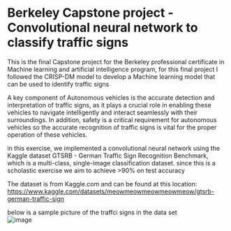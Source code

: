 # Berkeley Capstone project - Convolutional neural network to classify traffic signs
This is the final Capstone project for the Berkeley professional certificate in Machine learning and artificial intelligence program, for this final project I followed the CRISP-DM model to develop a Machine learning model that can be used to identify traffic signs

A key component of Autonomous vehicles is the accurate detection and interpretation of traffic signs, as it plays a crucial role in enabling these vehicles to navigate intelligently and interact seamlessly with their surroundings. In addition, safety is a critical requirement for autonomous vehicles so the accurate recognition of traffic signs is vital for the proper operation of these vehicles.

in this exercise, we implemented a convolutional neural network using the Kaggle dataset GTSRB - German Traffic Sign Recognition Benchmark, which is a multi-class, single-image classification dataset. since this is a scholastic exercise we aim to achieve >90% on test accuracy

The dataset is from Kaggle.com and can be found at this location: https://www.kaggle.com/datasets/meowmeowmeowmeowmeow/gtsrb-german-traffic-sign

below is a sample picture of the traffci signs in the data set  
![image](https://github.com/PedroPachucaHerrera/Capstone_final/assets/39275405/025d9ef2-4c4b-4a8f-a97c-5ed9925f4a76)
